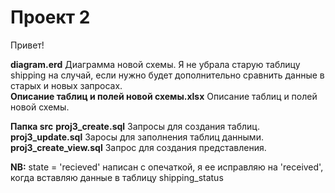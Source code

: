 # Проект 2



Привет!

__diagram.erd__ Диаграмма новой схемы. Я не убрала старую таблицу shipping на случай, если нужно будет дополнительно сравнить данные в старых и новых запросах.  
__Описание таблиц и полей новой схемы.xlsx__ Описание таблиц и полей новой схемы.

__Папка src__
__proj3_create.sql__ Запросы для создания таблиц.  
__proj3_update.sql__ Заросы для заполнения таблиц данными.
__proj3_create_view.sql__ Запрос для создания представления.


__NB:__ state = 'recieved' написан с опечаткой, я ее исправляю на 'received', когда вставляю данные в таблицу shipping_status 

